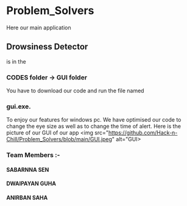 # Problem_Solvers
Here our main application 
## Drowsiness Detector 
is in the 
### CODES folder -> GUI folder
You have to download our code and run the file named 
### gui.exe. 
To enjoy our features for windows pc.
We have optimised our code to change the eye size as well as to change the time of alert.
Here is the picture of our GUI of our app
<img src="https://github.com/Hack-n-Chill/Problem_Solvers/blob/main/GUI.jpeg" alt="GUI>
### Team Members :-
#### SABARNNA SEN
#### DWAIPAYAN GUHA
#### ANIRBAN SAHA
